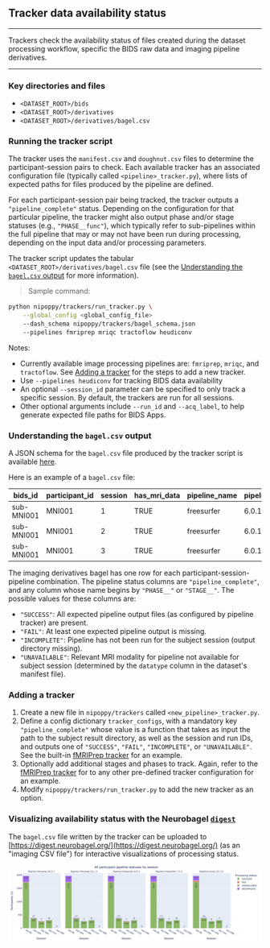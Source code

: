 ## Tracker data availability status

---

Trackers check the availability status of files created during the dataset processing workflow, specific the BIDS raw data and imaging pipeline derivatives.

---

### Key directories and files

- `<DATASET_ROOT>/bids`
- `<DATASET_ROOT>/derivatives`
- `<DATASET_ROOT>/derivatives/bagel.csv`

### Running the tracker script

The tracker uses the `manifest.csv` and `doughnut.csv` files to determine the participant-session pairs to check. Each available tracker has an associated configuration file (typically called `<pipeline>_tracker.py`), where lists of expected paths for files produced by the pipeline are defined.

For each participant-session pair being tracked, the tracker outputs a `"pipeline_complete"` status. Depending on the configuration for that particular pipeline, the tracker might also output phase and/or stage statuses (e.g., `"PHASE__func"`), which typically refer to sub-pipelines within the full pipeline that may or may not have been run during processing, depending on the input data and/or processing parameters.

The tracker script updates the tabular `<DATASET_ROOT>/derivatives/bagel.csv` file (see the [Understanding the `bagel.csv` output](#understanding-the-bagelcsv-output) for more information).

> Sample command:
```bash
python nipoppy/trackers/run_tracker.py \
    --global_config <global_config_file>
    --dash_schema nipoppy/trackers/bagel_schema.json
    --pipelines fmriprep mriqc tractoflow heudiconv
```

Notes:
- Currently available image processing pipelines are: `fmriprep`, `mriqc`, and `tractoflow`. See [Adding a tracker](#adding-a-tracker) for the steps to add a new tracker.
- Use `--pipelines heudiconv` for tracking BIDS data availability
- An optional `--session_id` parameter can be specified to only track a specific session. By default, the trackers are run for all sessions.
- Other optional arguments include `--run_id` and `--acq_label`, to help generate expected file paths for BIDS Apps.

### Understanding the `bagel.csv` output

A JSON schema for the `bagel.csv` file produced by the tracker script is available [here](https://github.com/neurobagel/digest/blob/main/schemas/bagel_schema.json).

Here is an example of a `bagel.csv` file:

| bids_id | participant_id | session | has_mri_data | pipeline_name | pipeline_version | pipeline_starttime | pipeline_complete |
| ------- | -------------- | ------- | ------------ | ------------- | ---------------- | ------------------ | ----------------- |
| sub-MNI001 | MNI001 | 1 | TRUE | freesurfer | 6.0.1 | 2022-05-24 13:43 | SUCCESS |
| sub-MNI001 | MNI001 | 2 | TRUE | freesurfer | 6.0.1 | 2022-05-24 13:46 | SUCCESS |
| sub-MNI001 | MNI001 | 3 | TRUE | freesurfer | 6.0.1 | UNAVAILABLE | INCOMPLETE |

The imaging derivatives bagel has one row for each participant-session-pipeline combination. The pipeline status columns are `"pipeline_complete"`, and any column whose name begins by `"PHASE__"` or `"STAGE__"`. The possible values for these columns are:
- `"SUCCESS"`: All expected pipeline output files (as configured by pipeline tracker) are present.
- `"FAIL"`: At least one expected pipeline output is missing.
- `"INCOMPLETE"`: Pipeline has not been run for the subject session (output directory missing).
- `"UNAVAILABLE"`: Relevant MRI modality for pipeline not available for subject session (determined by the `datatype` column in the dataset's manifest file).

### Adding a tracker

1. Create a new file in `nipoppy/trackers` called `<new_pipeline>_tracker.py`.
2. Define a config dictionary `tracker_configs`, with a mandatory key `"pipeline_complete"` whose value is a function that takes as input the path to the subject result directory, as well as the session and run IDs, and outputs one of `"SUCCESS"`, `"FAIL"`, `"INCOMPLETE"`, or `"UNAVAILABLE"`. See the built-in [fMRIPrep tracker](https://github.com/neurodatascience/nipoppy/blob/main/nipoppy/trackers/fmriprep_tracker.py) for an example.
3. Optionally add additional stages and phases to track. Again, refer to the [fMRIPrep tracker](https://github.com/neurodatascience/nipoppy/blob/main/nipoppy/trackers/fmriprep_tracker.py) for to any other pre-defined tracker configuration for an example.
4. Modify `nipoppy/trackers/run_tracker.py` to add the new tracker as an option.

### Visualizing availability status with the Neurobagel [`digest`](https://digest.neurobagel.org/)

The `bagel.csv` file written by the tracker can be uploaded to [https://digest.neurobagel.org/](https://digest.neurobagel.org/) (as an "imaging CSV file") for interactive visualizations of processing status.

![digest](../imgs/digest.png)
